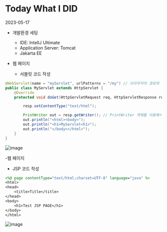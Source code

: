 # Today What I DID

2023-05-17
- 개발환경 세팅
  - IDE: IntellJ Ultimate
  - Application Server: Tomcat 
  - Jakarta EE

- 웹 페이지
  - 서블릿 코드 작성
~~~java
@WebServlet(name = "myServlet", urlPatterns = "/my") // 브라우저의 경로와 해당 서블릿을 연결하는 설정
public class MyServlet extends HttpServlet {
    @Override
    protected void doGet(HttpServletRequest req, HttpServletResponse resp) throws ServletException, ImagingOpException, IOException {

        resp.setContentType("text/html");

        PrintWriter out = resp.getWriter(); // PrintWriter 객체를 이용해서, 브라우저로 출력
        out.println("<html><body>");
        out.println("<h1>MyServlet<h1>");
        out.println("</body></html>");
    }
}
~~~
![image](https://github.com/HJC96/WebDev/assets/87226129/e146b5dd-b553-411b-8fa7-e5d9a19842d0)

-웹 페이지 
  - JSP 코드 작성

 
~~~jsp
<%@ page contentType="text/html;charset=UTF-8" language="java" %>
<html>
<head>
    <title>Title</title>
</head>
<body>
    <h1>Test JSP PAGE</h1>
</body>
</html>
~~~

![image](https://github.com/HJC96/WebDev/assets/87226129/904311c4-efc9-4223-87bb-3c3d79812d9a)
